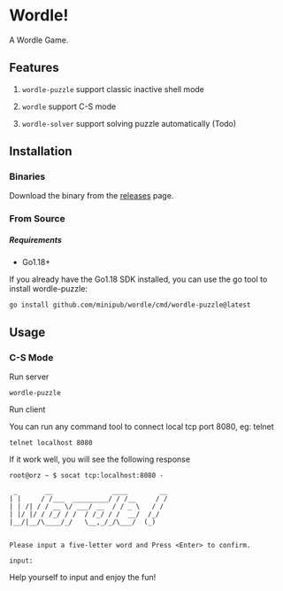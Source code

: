 # Wordle!

A Wordle Game.

## Features

1. `wordle-puzzle` support classic inactive shell mode

2. `wordle` support C-S mode

3. `wordle-solver` support solving puzzle automatically (Todo)

## Installation

### Binaries

Download the binary from the [releases](https://github.com/minipub/wordle/releases) page.

### From Source

##### Requirements

* Go1.18+

If you already have the Go1.18 SDK installed, you can use the go tool to install wordle-puzzle:

`go install github.com/minipub/wordle/cmd/wordle-puzzle@latest`

## Usage

### C-S Mode

Run server

```
wordle-puzzle
```

Run client

You can run any command tool to connect local tcp port 8080, eg: telnet

```
telnet localhost 8080
```

If it work well, you will see the following response

```
root@orz ~ $ socat tcp:localhost:8080 -

 _       __               ____        __
| |     / /___  _________/ / /__     / /
| | /| / / __ \/ ___/ __  / / _ \   / /
| |/ |/ / /_/ / /  / /_/ / /  __/  /_/
|__/|__/\____/_/   \__,_/_/\___/  (_)


Please input a five-letter word and Press <Enter> to confirm.

input:

```

Help yourself to input and enjoy the fun!
